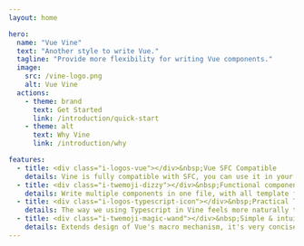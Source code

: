 ```yaml
---
layout: home

hero:
  name: "Vue Vine"
  text: "Another style to write Vue."
  tagline: "Provide more flexibility for writing Vue components."
  image:
    src: /vine-logo.png
    alt: Vue Vine
  actions:
    - theme: brand
      text: Get Started
      link: /introduction/quick-start
    - theme: alt
      text: Why Vine
      link: /introduction/why

features:
  - title: <div class="i-logos-vue"></div>️&nbsp;Vue SFC Compatible
    details: Vine is fully compatible with SFC, you can use it in your existing project.
  - title: <div class="i-twemoji-dizzy"></div>️&nbsp;Functional component
    details: Write multiple components in one file, with all template features you love in Vue.js.
  - title: <div class="i-logos-typescript-icon"></div>&nbsp;Practical TS experience
    details: The way we using Typescript in Vine feels more naturally than SFC.
  - title: <div class="i-twemoji-magic-wand"></div>&nbsp;Simple & intuitive macros
    details: Extends design of Vue's macro mechanism, it's very concise and less mental burden.
---
```


<Recommend />

<Sponsors />
